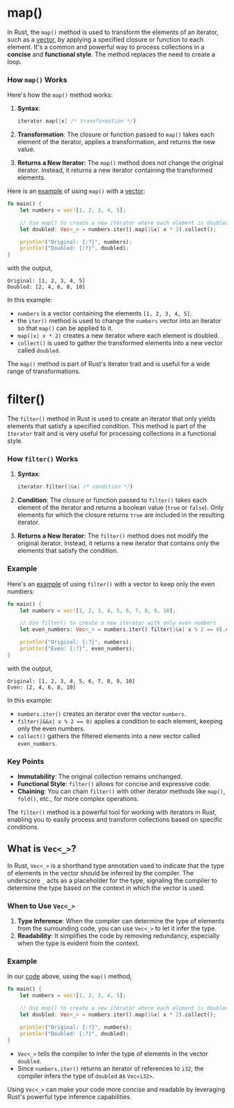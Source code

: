 # map()

In Rust, the `map()` method is used to transform the elements of an iterator, such as a [vector](notes/05-vectors/vectors.md), by applying a specified closure or function to each element. It's a common and powerful way to process collections in a **concise** and **functional style**. The method replaces the need to create a loop.

### How `map()` Works

Here's how the `map()` method works:

1. **Syntax**:
   ```rust
   iterator.map(|x| /* transformation */)
   ```

2. **Transformation**: The closure or function passed to `map()` takes each element of the iterator, applies a transformation, and returns the new value.

3. **Returns a New Iterator**: The `map()` method does not change the original iterator. Instead, it returns a new iterator containing the transformed elements.

Here is an [example](https://play.rust-lang.org/?version=stable&mode=debug&edition=2021&gist=46ecf50c2d259299c20692c3fdd511b1) of using `map()` with a [vector](notes/05-vectors/vectors.md):

```rust
fn main() {
    let numbers = vec![1, 2, 3, 4, 5];

    // Use map() to create a new iterator where each element is doubled
    let doubled: Vec<_> = numbers.iter().map(|&x| x * 2).collect();

    println!("Original: {:?}", numbers);
    println!("Doubled: {:?}", doubled);
}
```

with the output,

```
Original: [1, 2, 3, 4, 5]
Doubled: [2, 4, 6, 8, 10]
```

In this example:
- `numbers` is a vector containing the elements `[1, 2, 3, 4, 5]`.
- the `iter()` method is used to change the `numbers` vector into an iterator so that `map()` can be applied to it.
- `map(|x| x * 2)` creates a new iterator where each element is doubled.
- `collect()` is used to gather the transformed elements into a new vector called `doubled`.

The `map()` method is part of Rust's iterator trait and is useful for a wide range of transformations.

# filter()

The `filter()` method in Rust is used to create an iterator that only yields elements that satisfy a specified condition. This method is part of the `Iterator` trait and is very useful for processing collections in a functional style.

### How `filter()` Works

1. **Syntax**:
   ```rust
   iterator.filter(|&x| /* condition */)
   ```

2. **Condition**: The closure or function passed to `filter()` takes each element of the iterator and returns a boolean value (`true` or `false`). Only elements for which the closure returns `true` are included in the resulting iterator.

3. **Returns a New Iterator**: The `filter()` method does not modify the original iterator. Instead, it returns a new iterator that contains only the elements that satisfy the condition.

### Example

Here's an [example](https://play.rust-lang.org/?version=stable&mode=debug&edition=2021&gist=95c7dd341135cba6e435969cbab21aac) of using `filter()` with a vector to keep only the even numbers:

```rust
fn main() {
    let numbers = vec![1, 2, 3, 4, 5, 6, 7, 8, 9, 10];

    // Use filter() to create a new iterator with only even numbers
    let even_numbers: Vec<_> = numbers.iter().filter(|&x| x % 2 == 0).collect();

    println!("Original: {:?}", numbers);
    println!("Even: {:?}", even_numbers);
}
```

with the output,

```
Original: [1, 2, 3, 4, 5, 6, 7, 8, 9, 10]
Even: [2, 4, 6, 8, 10]
```

In this example:
- `numbers.iter()` creates an iterator over the vector `numbers`.
- `filter(|&&x| x % 2 == 0)` applies a condition to each element, keeping only the even numbers.
- `collect()` gathers the filtered elements into a new vector called `even_numbers`.

### Key Points

- **Immutability**: The original collection remains unchanged.
- **Functional Style**: `filter()` allows for concise and expressive code.
- **Chaining**: You can chain `filter()` with other iterator methods like `map()`, `fold()`, etc., for more complex operations.

The `filter()` method is a powerful tool for working with iterators in Rust, enabling you to easily process and transform collections based on specific conditions. 

## What is `Vec<_>`?

In Rust, `Vec<_>` is a shorthand type annotation used to indicate that the type of elements in the vector should be inferred by the compiler. The underscore `_` acts as a placeholder for the type, signaling the compiler to determine the type based on the context in which the vector is used.

### When to Use `Vec<_>`

1. **Type Inference**: When the compiler can determine the type of elements from the surrounding code, you can use `Vec<_>` to let it infer the type.
2. **Readability**: It simplifies the code by removing redundancy, especially when the type is evident from the context.

### Example

In our [code](https://play.rust-lang.org/?version=stable&mode=debug&edition=2021&gist=46ecf50c2d259299c20692c3fdd511b1) above, using the `map()` method, 

```rust
fn main() {
    let numbers = vec![1, 2, 3, 4, 5];

    // Use map() to create a new iterator where each element is doubled
    let doubled: Vec<_> = numbers.iter().map(|&x| x * 2).collect();

    println!("Original: {:?}", numbers);
    println!("Doubled: {:?}", doubled);
}
```

- `Vec<_>` tells the compiler to infer the type of elements in the vector `doubled`.
- Since `numbers.iter()` returns an iterator of references to `i32`, the compiler infers the type of `doubled` as `Vec<i32>`.

Using `Vec<_>` can make your code more concise and readable by leveraging Rust's powerful type inference capabilities.